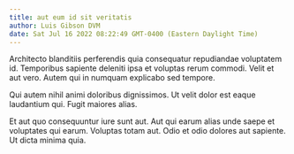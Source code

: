 ```yaml
---
title: aut eum id sit veritatis
author: Luis Gibson DVM
date: Sat Jul 16 2022 08:22:49 GMT-0400 (Eastern Daylight Time)
---
```

Architecto blanditiis perferendis quia consequatur repudiandae voluptatem id. Temporibus sapiente deleniti ipsa et voluptas rerum commodi. Velit et aut vero. Autem qui in numquam explicabo sed tempore.

 Qui autem nihil animi doloribus dignissimos. Ut velit dolor est eaque laudantium qui. Fugit maiores alias.

 Et aut quo consequuntur iure sunt aut. Aut qui earum alias unde saepe et voluptates qui earum. Voluptas totam aut. Odio et odio dolores aut sapiente. Ut dicta minima quia.